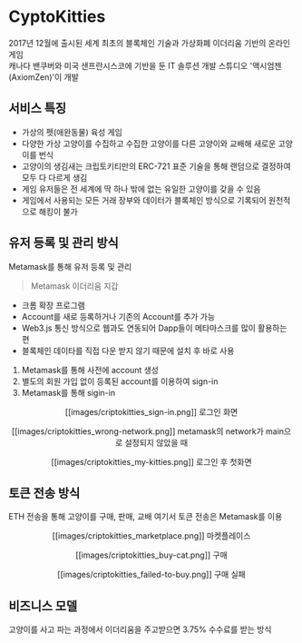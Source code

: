 # CyptoKitties
2017년 12월에 출시된 세계 최초의 블록체인 기술과 가상화폐 이더리움 기반의 온라인 게임  
캐나다 밴쿠버와 미국 샌프란시스코에 기반을 둔 IT 솔루션 개발 스튜디오 '액시엄젠(AxiomZen)'이 개발

## 서비스 특징
- 가상의 펫(애완동물) 육성 게임
- 다양한 가상 고양이를 수집하고 수집한 고양이를 다른 고양이와 교배해 새로운 고양이를 번식
- 고양이의 생김새는 크립토키티만의 ERC-721 표준 기술을 통해 랜덤으로 결정하여 모두 다 다르게 생김
- 게임 유저들은 전 세계에 딱 하나 밖에 없는 유일한 고양이를 갖을 수 있음
- 게임에서 사용되는 모든 거래 장부와 데이터가 블록체인 방식으로 기록되어 원천적으로 해킹이 불가

## 유저 등록 및 관리 방식
Metamask를 통해 유저 등록 및 관리
> Metamask 이더리움 지갑
- 크롬 확장 프로그램
- Account를 새로 등록하거나 기존의 Account를 추가 가능
- Web3.js 통신 방식으로 웹과도 연동되어 Dapp들이 메타마스크를 많이 활용하는 편
- 블록체인 데이타를 직접 다운 받지 않기 때문에 설치 후 바로 사용

1. Metamask를 통해 사전에 account 생성
2. 별도의 회원 가입 없이 등록된 account를 이용하여 sign-in
3. Metamask를 통해 sigin-in

<p align="center">
[[images/criptokitties_sign-in.png]]
로그인 화면
</p>

<p align="center">
[[images/criptokitties_wrong-network.png]]
metamask의 network가 main으로 설정되지 않았을 때

<p align="center">
[[images/criptokitties_my-kitties.png]]
로그인 후 첫화면
</p>

## 토큰 전송 방식
ETH 전송을 통해 고양이를 구매, 판매, 교배
여기서 토큰 전송은 Metamask를 이용

<p align="center">
[[images/criptokitties_marketplace.png]]
마켓플레이스
</p>

<p align="center">
[[images/criptokitties_buy-cat.png]]
구매
</p>

<p align="center">
[[images/criptokitties_failed-to-buy.png]]
구매 실패
</p>

## 비즈니스 모델
고양이를 사고 파는 과정에서 이더리움을 주고받으면 3.75% 수수료를 받는 방식
